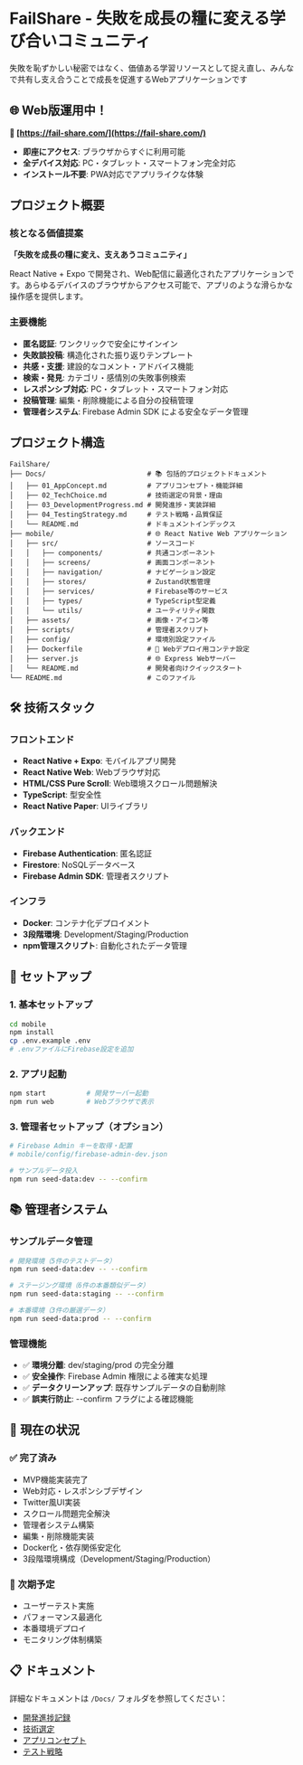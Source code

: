 # FailShare - 失敗を成長の糧に変える学び合いコミュニティ

失敗を恥ずかしい秘密ではなく、価値ある学習リソースとして捉え直し、みんなで共有し支え合うことで成長を促進するWebアプリケーションです

## 🌐 **Web版運用中！**

**🚀 [https://fail-share.com/](https://fail-share.com/)**

- **即座にアクセス**: ブラウザからすぐに利用可能
- **全デバイス対応**: PC・タブレット・スマートフォン完全対応
- **インストール不要**: PWA対応でアプリライクな体験

## プロジェクト概要

### 核となる価値提案
**「失敗を成長の糧に変え、支えあうコミュニティ」**

React Native + Expo で開発され、Web配信に最適化されたアプリケーションです。あらゆるデバイスのブラウザからアクセス可能で、アプリのような滑らかな操作感を提供します。

### 主要機能
- **匿名認証**: ワンクリックで安全にサインイン
- **失敗談投稿**: 構造化された振り返りテンプレート
- **共感・支援**: 建設的なコメント・アドバイス機能
- **検索・発見**: カテゴリ・感情別の失敗事例検索
- **レスポンシブ対応**: PC・タブレット・スマートフォン対応
- **投稿管理**: 編集・削除機能による自分の投稿管理
- **管理者システム**: Firebase Admin SDK による安全なデータ管理

## プロジェクト構造

```
FailShare/
├── Docs/                         # 📚 包括的プロジェクトドキュメント
│   ├── 01_AppConcept.md          # アプリコンセプト・機能詳細
│   ├── 02_TechChoice.md          # 技術選定の背景・理由
│   ├── 03_DevelopmentProgress.md # 開発進捗・実装詳細
│   ├── 04_TestingStrategy.md     # テスト戦略・品質保証
│   └── README.md                 # ドキュメントインデックス
├── mobile/                       # 🌐 React Native Web アプリケーション
│   ├── src/                      # ソースコード
│   │   ├── components/           # 共通コンポーネント
│   │   ├── screens/              # 画面コンポーネント
│   │   ├── navigation/           # ナビゲーション設定
│   │   ├── stores/               # Zustand状態管理
│   │   ├── services/             # Firebase等のサービス
│   │   ├── types/                # TypeScript型定義
│   │   └── utils/                # ユーティリティ関数
│   ├── assets/                   # 画像・アイコン等
│   ├── scripts/                  # 管理者スクリプト
│   ├── config/                   # 環境別設定ファイル
│   ├── Dockerfile                # 🐳 Webデプロイ用コンテナ設定
│   ├── server.js                 # 🌐 Express Webサーバー
│   └── README.md                 # 開発者向けクイックスタート
└── README.md                     # このファイル
```

## 🛠️ 技術スタック

### フロントエンド
- **React Native + Expo**: モバイルアプリ開発
- **React Native Web**: Webブラウザ対応
- **HTML/CSS Pure Scroll**: Web環境スクロール問題解決
- **TypeScript**: 型安全性
- **React Native Paper**: UIライブラリ

### バックエンド
- **Firebase Authentication**: 匿名認証
- **Firestore**: NoSQLデータベース
- **Firebase Admin SDK**: 管理者スクリプト

### インフラ
- **Docker**: コンテナ化デプロイメント
- **3段階環境**: Development/Staging/Production
- **npm管理スクリプト**: 自動化されたデータ管理

## 🚀 セットアップ

### 1. 基本セットアップ
```bash
cd mobile
npm install
cp .env.example .env
# .envファイルにFirebase設定を追加
```

### 2. アプリ起動
```bash
npm start          # 開発サーバー起動
npm run web        # Webブラウザで表示
```

### 3. 管理者セットアップ（オプション）
```bash
# Firebase Admin キーを取得・配置
# mobile/config/firebase-admin-dev.json

# サンプルデータ投入
npm run seed-data:dev -- --confirm
```

## 📚 管理者システム

### サンプルデータ管理
```bash
# 開発環境（5件のテストデータ）
npm run seed-data:dev -- --confirm

# ステージング環境（6件の本番類似データ）  
npm run seed-data:staging -- --confirm

# 本番環境（3件の厳選データ）
npm run seed-data:prod -- --confirm
```

### 管理機能
- ✅ **環境分離**: dev/staging/prod の完全分離
- ✅ **安全操作**: Firebase Admin 権限による確実な処理
- ✅ **データクリーンアップ**: 既存サンプルデータの自動削除
- ✅ **誤実行防止**: --confirm フラグによる確認機能

## 🎯 現在の状況

### ✅ 完了済み
- MVP機能実装完了
- Web対応・レスポンシブデザイン
- Twitter風UI実装
- スクロール問題完全解決
- 管理者システム構築
- 編集・削除機能実装
- Docker化・依存関係安定化
- 3段階環境構成（Development/Staging/Production）

### 🔄 次期予定
- ユーザーテスト実施
- パフォーマンス最適化
- 本番環境デプロイ
- モニタリング体制構築

## 📋 ドキュメント

詳細なドキュメントは `/Docs/` フォルダを参照してください：
- [開発進捗記録](Docs/03_DevelopmentProgress.md)
- [技術選定](Docs/02_TechChoice.md)  
- [アプリコンセプト](Docs/01_AppConcept.md)
- [テスト戦略](Docs/05_TestingStrategy.md)